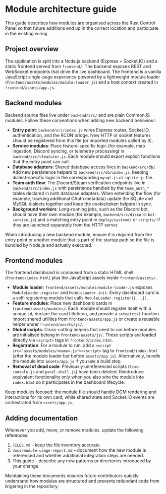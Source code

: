 # Module architecture guide

This guide describes how modules are organised across the Rust Control Panel so that future additions end up in the correct
location and participate in the existing wiring.

## Project overview

The application is split into a Node.js backend (Express + Socket.IO) and a static frontend served from `frontend/`. The backend
exposes REST and WebSocket endpoints that drive the live dashboard. The frontend is a vanilla JavaScript single-page experience
powered by a lightweight module loader (`frontend/assets/modules/module-loader.js`) and a host context created in
`frontend/assets/app.js`.

## Backend modules

Backend source files live under `backend/src/` and are plain CommonJS modules. Follow these conventions when adding new backend
behaviour:

- **Entry point**: `backend/src/index.js` wires Express routes, Socket.IO, authentication, and the RCON bridge. New HTTP or socket
  features should be registered from this file (or imported modules called by it).
- **Service modules**: Place feature-specific logic (for example, map ingestion, Discord syncing, or telemetry processing) in
  `backend/src/<feature>.js`. Each module should export explicit functions that the entry point can call.
- **Database adapters**: Shared database access lives in `backend/src/db/`. Add new persistence helpers to
  `backend/src/db/index.js`, keeping dialect-specific logic in the corresponding `mysql.js` or `sqlite.js` file.
- **Team auth flow**: The Discord/Steam verification endpoints live in `backend/src/index.js` with persistence handled by
  the `team_auth_*` tables declared in both database adapters. When extending the flow (for example, tracking additional
  OAuth metadata) update the SQLite and MySQL dialects together and keep the cookie/token helpers in sync.
- **Background workers**: Long-running jobs, such as the Discord bot, should have their own module (for example,
  `backend/src/discord-bot-service.js`) and a matching entry point in `deploy/systemd/` or `scripts/` if they are launched
  separately from the HTTP server.

When introducing a new backend module, ensure it is required from the entry point or another module that is part of the startup
path so the file is bundled by Node.js and actually executed.

## Frontend modules

The frontend dashboard is composed from a static HTML shell (`frontend/index.html`) plus the JavaScript assets inside
`frontend/assets/`.

- **Module loader**: `frontend/assets/modules/module-loader.js` exposes `ModuleLoader.register` and `ModuleLoader.init`. Every
  dashboard card is a self-registering module that calls `ModuleLoader.register({...})`.
- **Feature modules**: Place new dashboard cards in `frontend/assets/modules/`. Each module should register itself with a unique
  `id`, declare the card title/icon, and provide a `setup(ctx)` function. Import shared utilities from `frontend/assets/app.js`
  or create a reusable helper under `frontend/assets/js/`.
- **Global scripts**: Cross-cutting helpers that need to run before modules are initialised belong in `frontend/assets/js/`. These
  scripts are loaded directly via `<script>` tags in `frontend/index.html`.
- **Registration**: For a module to run, add a `<script src="assets/modules/<name>.js"></script>` tag to `frontend/index.html`
  (after the module loader but before `assets/app.js`). Alternatively, bundle the module into `assets/app.js` if you use a build
  step.
- **Removal of dead code**: Previously unreferenced scripts (`live-console.js` and `panel-shell.js`) have been deleted. Reintroduce
  equivalent functionality only when you also wire the module into `index.html` so it participates in the dashboard lifecycle.

Keep modules focused: the module file should handle DOM rendering and interactions for its own card, while shared state and
Socket.IO events are orchestrated from `assets/app.js`.

## Adding documentation

Whenever you add, move, or remove modules, update the following references:

1. `FILES.md` – keep the file inventory accurate.
2. `docs/module-usage-report.md` – document how the new module is referenced and whether additional integration steps are needed.
3. This guide – describe any new patterns or directories introduced by your change.

Maintaining these documents ensures future contributors quickly understand how modules are structured and prevents redundant code
from lingering in the repository.

